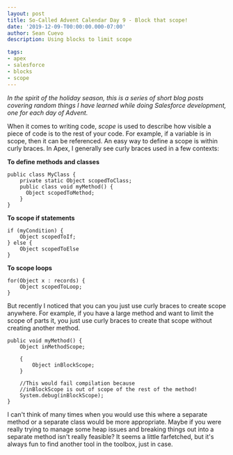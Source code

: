 ```yaml
---
layout: post
title: So-Called Advent Calendar Day 9 - Block that scope!
date: '2019-12-09-T00:00:00.000-07:00'
author: Sean Cuevo
description: Using blocks to limit scope

tags:
- apex
- salesforce
- blocks
- scope
---
```


*In the spirit of the holiday season, this is a series of short blog posts covering random things I have learned while doing Salesforce development, one for each day of Advent.*

When it comes to writing code, *scope* is used to describe how visible a piece of code is to the rest of your code. For example, if a variable is in scope, then it can be referenced. An easy way to define a scope is within curly braces. In Apex, I generally see curly braces used in a few contexts:

**To define methods and classes**

```
public class MyClass {
    private static Object scopedToClass;
    public class void myMethod() {
      Object scopedToMethod;
    }
}
```

**To scope if statements**

```
if (myCondition) {
    Object scopedToIf;
} else {
    Object scopedToElse
}
```

**To scope loops**

```
for(Object x : records) {
    Object scopedToLoop;
}
```

But recently I noticed that you can you just use curly braces to create scope anywhere. For example, if you have a large method and want to limit the scope of parts it, you just use curly braces to create that scope without creating another method.

```
public void myMethod() {
    Object inMethodScope;

    {
        Object inBlockScope;
    }

    //This would fail compilation because
    //inBlockScope is out of scope of the rest of the method!
    System.debug(inBlockScope);
}
```

I can't think of many times when you would use this where a separate method or a separate class would be more appropriate. Maybe if you were really trying to manage some heap issues and breaking things out into a separate method isn't really feasible? It seems a little farfetched, but it's always fun to find another tool in the toolbox, just in case.